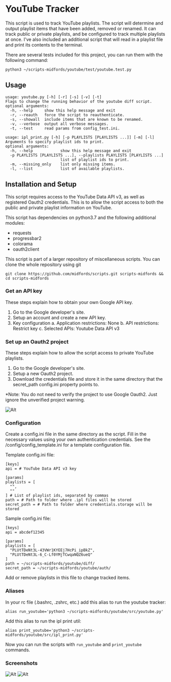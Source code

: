 # YouTube Tracker
This script is used to track YouTube playlists. The script will determine and output playlist items that have been added, removed or renamed. It can track public or private playlists, and be configured to track multiple playlists at once. I've also included an additional script that will read in a playlist file and print its contents to the terminal.

There are several tests included for this project, you can run them with the following command:

`python3 ~/scripts-midfords/youtube/test/youtube.test.py`

## Usage

```
usage: youtube.py [-h] [-r] [-s] [-v] [-t]
Flags to change the running behavior of the youtube diff script.
optional arguments:
  -h, --help     show this help message and exit
  -r, --reauth   force the script to reauthenticate.
  -s, --showall  include items that are known to be renamed.
  -v, --verbose  output all verbose messages.
  -t, --test     read params from config_test.ini.
```


```
usage: ipl_print.py [-h] [-p PLAYLISTS [PLAYLISTS ...]] [-m] [-l]
Arguments to specify playlist ids to print.
optional arguments:
  -h, --help            show this help message and exit
  -p PLAYLISTS [PLAYLISTS ...], --playlists PLAYLISTS [PLAYLISTS ...]
                        list of playlist ids to print.
  -m, --missing_only    list only missing items.
  -l, --list            list of available playlists.
```

## Installation and Setup

This script requires access to the YouTube Data API v3, as well as registered Oauth2
credentials. This is to allow the script access to both the public and private playlist information on YouTube.

This script has dependencies on python3.7 and the following additional modules:
- requests
- progressbar2
- colorama
- oauth2client

This script is part of a larger repository of miscellaneous scripts. You can clone the whole repository using git

`git clone https://github.com/midfords/scripts.git scripts-midfords && cd scripts-midfords`

### Get an API key

These steps explain how to obtain your own Google API key.

1. Go to the Google developer's site.
2. Setup an account and create a new API key.
3. Key configuration
  a. Application restrictions: None
  b. API restrictions: Restrict key
  c. Selected APIs: Youtube Data API v3

### Set up an Oauth2 project

These steps explain how to allow the script access to private YouTube playlists.

1. Go to the Google developer's site.
2. Setup a new Oauth2 project.
3. Download the credentials file and store it in the same directory that the secret_path config.ini property points to.

*Note: You do not need to verify the project to use Google Oauth2. Just ignore the unverified project warning.

![Alt](/screenshots/screenshot-auth.png "Screenshot")

### Configuration

Create a config.ini file in the same directory as the script. Fill in the necessary values using your own authentication credentials. See the /config/config_template.ini for a template configuration file.

Template config.ini file:

```
[keys]
api = # YouTube Data API v3 key

[params]
playlists = [
  "",
  ""
] # List of playlist ids, separated by commas
path = # Path to folder where .ipl files will be stored
secret_path = # Path to folder where credentials.storage will be stored
```

Sample config.ini file:

```
[keys]
api = abcdef12345

[params]
playlists = [
  "PLUtTDeNt3L-43VWr1KYEEj7HcPi_ipBkZ",
  "PLUtTDeNt3L-6_C-Lf0YMjTCwqaNQZ6ueQ"
]
path = ~/scripts-midfords/youtube/diff/
secret_path = ~/scripts-midfords/youtube/auth/
```

Add or remove playlists in this file to change tracked items.

### Aliases

In your rc file (.bashrc, .zshrc, etc.) add this alias to run the youtube tracker:

`alias run_youtube='python3 ~/scripts-midfords/youtube/src/youtube.py'`

Add this alias to run the ipl print util:

`alias print_youtube='python3 ~/scripts-midfords/youtube/src/ipl_print.py'`

Now you can run the scripts with `run_youtube` and `print_youtube` commands.

### Screenshots

![Alt](/screenshots/screenshot-diff.png "Screenshot")
![Alt](/screenshots/screenshot-print.png "Screenshot")

